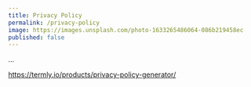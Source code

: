 ```yaml
---
title: Privacy Policy
permalink: /privacy-policy
image: https://images.unsplash.com/photo-1633265486064-086b219458ec
published: false
---
```


...

https://termly.io/products/privacy-policy-generator/
